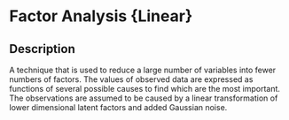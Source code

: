 # Factor Analysis {Linear}

## Description

A technique that is used to reduce a large number of variables into fewer numbers of factors.
The values of observed data are expressed as functions of several possible causes to find which are the most important.
The observations are assumed to be caused by a linear transformation of lower dimensional latent factors and added Gaussian noise.
